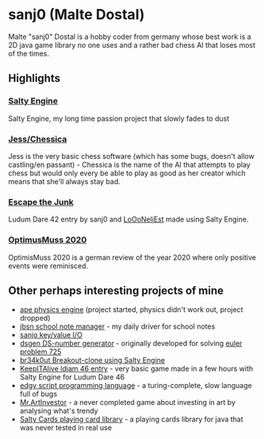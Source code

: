 # sanj0 (Malte Dostal)
Malte "sanj0" Dostal is a hobby coder from germany whose best work is a 2D java game library no one uses and a rather bad chess AI that loses most of the times.

## Highlights

### [Salty Engine](https://github.com/sanj0/salty-engine)
Salty Engine, my long time passion project that slowly fades to dust

### [Jess/Chessica](https://github.com/sanj0/jess)
Jess is the very basic chess software (which has some bugs, doesn't allow castling/en passant) - Chessica is the name of the AI that attempts to play chess but would only every be able to play as good as her creator which means that she'll always stay bad.

### [Escape the Junk](https://github.com/sanj0/escapethejunk)
Ludum Dare 42 entry by sanj0 and [LoOoNeliEst](https://github.com/LoOoNeliEst) made using Salty Engine.

### [OptimusMuss 2020](https://sanj0.github.io/OptimisMuss/)
OptimisMuss 2020 is a german review of the year 2020 where only positive events were reminisced.

## Other perhaps interesting projects of mine

- [ape physics engine](https://github.com/sanj0/ape) (project started, physics didn't work out, project dropped)
- [jbsn school note manager](https://github.com/sanj0/jbsn) - my daily driver for school notes
- [sanjo key/value I/O](https://github.com/sanj0/sanjo)
- [dsgen DS-number generator](https://github.com/sanj0/dsgen) - originally developed for solving [euler problem 725](https://projecteuler.net/problem=725)
- [br34k0ut Breakout-clone using Salty Engine](https://github.com/sanj0/br34k0ut)
- [KeepITAlive ldjam 46 entry](https://github.com/sanj0/KeepITAlive) - very basic game made in a few hours with Salty Engine for Ludum Dare 46
- [edgy script programming language](https://github.com/sanj0/edgy-script) - a turing-complete, slow language full of bugs
- [Mr.ArtInvestor](https://github.com/sanj0/Mr.ArtInvestor) - a never completed game about investing in art by analysing what's trendy
- [Salty Cards playing card library](https://github.com/sanj0/salty-cards) - a playing cards library for java that was never tested in real use
